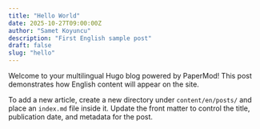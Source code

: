 ```yaml
---
title: "Hello World"
date: 2025-10-27T09:00:00Z
author: "Samet Koyuncu"
description: "First English sample post"
draft: false
slug: "hello"
---
```


Welcome to your multilingual Hugo blog powered by PaperMod! This post demonstrates how English content will appear on the site.

To add a new article, create a new directory under `content/en/posts/` and place an `index.md` file inside it. Update the front matter to control the title, publication date, and metadata for the post.
